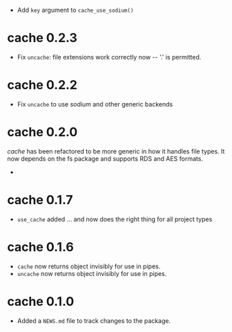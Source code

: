 
 - Add `key` argument to `cache_use_sodium()`

# cache 0.2.3 

 - Fix `uncache`: file extensions work correctly now -- '.' is permitted.

# cache 0.2.2

 - Fix `uncache` to use *sodium* and other generic backends

# cache 0.2.0 

*cache* has been refactored to be more generic in how it handles file types. It
now depends on the fs package and supports RDS and AES formats.
 
 -

# cache 0.1.7 
 
 - `use_cache` added ... and now does the right thing for all project types

# cache 0.1.6

 - `cache` now returns object invisibly for use in pipes.
 - `uncache` now returns object invisibly for use in pipes.

# cache 0.1.0

 - Added a `NEWS.md` file to track changes to the package.
